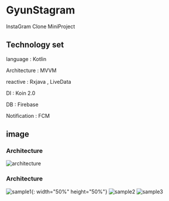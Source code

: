 # GyunStagram

InstaGram Clone MiniProject

## Technology set

language      :  Kotlin

Architecture  :  MVVM

reactive      :  Rxjava , LiveData

DI            :  Koin 2.0

DB            :  Firebase

Notification  :  FCM


## image

### Architecture

![architecture](./sow/architecture.png)

### Architecture
![sample1](./sow/sample1.jpg){: width="50%" height="50%"}
![sample2](./sow/sample2.jpg)
![sample3](./sow/sample3.jpg)
